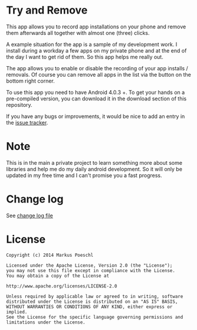 Try and Remove
================

This app allows you to record app installations on your phone and remove them afterwards all together with almost one (three) clicks.

A example situation for the app is a sample of my development work. I install during a workday a few apps on my private phone and at the end of the day I want to get rid of them.
So this app helps me really out.

The app allows you to enable or disable the recording of your app installs / removals. Of course you can remove all apps in the list via the button on the bottom right corner.

To use this app you need to have Android 4.0.3 +. To get your hands on a pre-compiled version, you can download it in the download section of this repository.

If you have any bugs or improvements, it would be nice to add an entry in the [issue tracker](https://github.com/Poeschl/TryAndRemove/issues).

Note
======

This is in the main a private project to learn something more about some libraries and help me do my daily android development. So it will only be updated in my free time and I can't promise you a fast progress.

Change log
===========

See [change log file](https://github.com/Poeschl/TryAndRemove/blob/master/changelog.md)

License
=========

    Copyright (c) 2014 Markus Poeschl

    Licensed under the Apache License, Version 2.0 (the "License");
    you may not use this file except in compliance with the License.
    You may obtain a copy of the License at

    http://www.apache.org/licenses/LICENSE-2.0

    Unless required by applicable law or agreed to in writing, software
    distributed under the License is distributed on an "AS IS" BASIS,
    WITHOUT WARRANTIES OR CONDITIONS OF ANY KIND, either express or implied.
    See the License for the specific language governing permissions and
    limitations under the License.